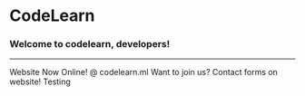 # CodeLearn
### Welcome to codelearn, developers!
* * *
Website Now Online! @ codelearn.ml
Want to join us?
Contact forms on website!
Testing
